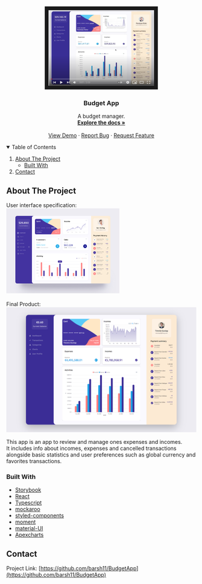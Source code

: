 <!-- PROJECT LOGO -->
<br />
<p align="center">
  
   <p align="center">
<a align="center" href="https://youtu.be/c-MYgasiX6c" target="_blank"><img display="block" src="https://github.com/barsh11/BudgetApp/blob/main/budgetapppics/Video.png" 
alt="App Video" width="280" height="200" textAlign="center" border="10"/></a>
  </p>

  <h3 align="center">Budget App</h3>

  <p align="center">
    A budget manager.
    <br />
    <a href="https://github.com/barsh11/BudgetApp"><strong>Explore the docs »</strong></a>
    <br />
    <br />
    <a href="https://barsh11.github.io/BudgetApp">View Demo</a>
    ·
    <a href="https://github.com/barsh11/BudgetApp/issues">Report Bug</a>
    ·
    <a href="https://github.com/barsh11/BudgetApp/issues">Request Feature</a>
  </p>
</p>

<!-- TABLE OF CONTENTS -->
<details open="open">
  <summary>Table of Contents</summary>
  <ol>
    <li>
      <a href="#about-the-project">About The Project</a>
      <ul>
        <li><a href="#built-with">Built With</a></li>
      </ul>
    </li>
    <li><a href="#contact">Contact</a></li>
  </ol>
</details>

<!-- ABOUT THE PROJECT -->

## About The Project

User interface specification:<br />
<img src="https://github.com/barsh11/BudgetApp/blob/main/budgetapppics/UI.jpg?raw=true" width="300px" />
<br /><br />
Final Product:<br />
<img src="https://github.com/barsh11/BudgetApp/blob/main/budgetapppics/budgetapp.png?raw=true" width="800px" />

This app is an app to review and manage ones expenses and incomes.<br/> It includes info about incomes, expenses and cancelled transactions alongside basic statistics and user preferences such as global currency and favorites transactions.

### Built With

- [Storybook](https://storybook.js.org/)
- [React](https://reactjs.org/)
- [Typescript](https://reactjs.org/)
- [mockaroo](https://www.mockaroo.com/)
- [styled-components](https://styled-components.com/)
- [moment](https://momentjs.com/)
- [material-UI](https://material-ui.com/)
- [Apexcharts](https://apexcharts.com/)

<!-- CONTACT -->

## Contact

Project Link: [https://github.com/barsh11/BudgetApp](https://github.com/barsh11/BudgetApp)

<!-- MARKDOWN LINKS & IMAGES -->
<!-- https://www.markdownguide.org/basic-syntax/#reference-style-links -->

[contributors-shield]: https://img.shields.io/github/contributors/othneildrew/Best-README-Template.svg?style=for-the-badge
[contributors-url]: https://github.com/othneildrew/Best-README-Template/graphs/contributors
[forks-shield]: https://img.shields.io/github/forks/othneildrew/Best-README-Template.svg?style=for-the-badge
[forks-url]: https://github.com/othneildrew/Best-README-Template/network/members
[stars-shield]: https://img.shields.io/github/stars/othneildrew/Best-README-Template.svg?style=for-the-badge
[stars-url]: https://github.com/othneildrew/Best-README-Template/stargazers
[issues-shield]: https://img.shields.io/github/issues/othneildrew/Best-README-Template.svg?style=for-the-badge
[issues-url]: https://github.com/othneildrew/Best-README-Template/issues
[license-shield]: https://img.shields.io/github/license/othneildrew/Best-README-Template.svg?style=for-the-badge
[license-url]: https://github.com/othneildrew/Best-README-Template/blob/master/LICENSE.txt
[linkedin-shield]: https://img.shields.io/badge/-LinkedIn-black.svg?style=for-the-badge&logo=linkedin&colorB=555
[linkedin-url]: https://linkedin.com/in/othneildrew
[product-screenshot]: images/screenshot.png
